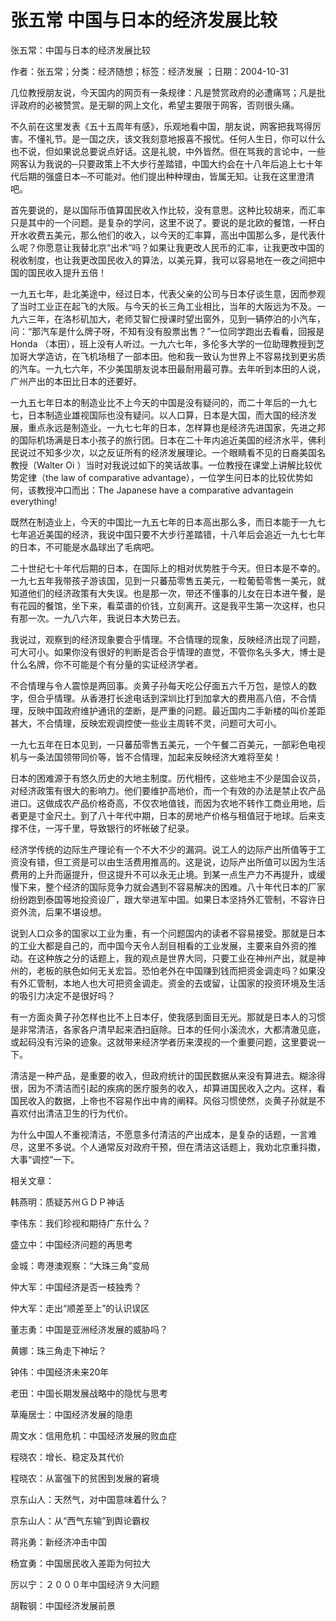 # 张五常  中国与日本的经济发展比较    
    
张五常：中国与日本的经济发展比较    
作者：张五常；分类：经济随想；标签：经济发展 ；日期：2004-10-31    
几位教授朋友说，今天国内的网页有一条规律：凡是赞赏政府的必遭痛骂；凡是批评政府的必被赞赏。是无聊的网上文化，希望主要限于网客，否则很头痛。    
不久前在这里发表《五十五周年有感》，乐观地看中国，朋友说，网客把我骂得厉害。不懂礼节。是一国之庆，该文我刻意地报喜不报忧。任何人生日，你可以什么也不说，但如果说总要说点好话。这是礼貌，中外皆然。但在骂我的言论中，一些网客认为我说的─只要政策上不大步行差踏错，中国大约会在十八年后追上七十年代后期的强盛日本─不可能对。他们提出种种理由，皆属无知。让我在这里澄清吧。    
首先要说的，是以国际币值算国民收入作比较，没有意思。这种比较胡来，而汇率只是其中的一个问题。是复杂的学问，这里不说了。要说的是北欧的餐馆，一杯白开水收费五美元，那么他们的收入，以今天的汇率算，高出中国那么多，是代表什么呢？你愿意让我替北京“出术”吗？如果让我更改人民币的汇率，让我更改中国的税收制度，也让我更改国民收入的算法，以美元算，我可以容易地在一夜之间把中国的国民收入提升五倍！    
一九五七年，赴北美途中，经过日本，代表父亲的公司与日本仔谈生意，因而参观了当时工业正在起飞的大阪。与今天的长三角工业相比，当年的大阪远为不及。一九六三年，在洛杉矶加大，老师艾智仁授课时望出窗外，见到一辆停泊的小汽车，问：“那汽车是什么牌子呀，不知有没有股票出售？”一位同学跑出去看看，回报是Honda （本田），班上没有人听过。一九六七年，多伦多大学的一位助理教授到芝加哥大学造访，在飞机场租了一部本田。他和我一致认为世界上不容易找到更劣质的汽车。一九七六年，不少美国朋友说本田最耐用最可靠。去年听到本田的人说，广州产出的本田比日本的还要好。    
一九五七年日本的制造业比不上今天的中国是没有疑问的，而二十年后的一九七七，日本制造业雄视国际也没有疑问。以人口算，日本是大国，而大国的经济发展，重点永远是制造业。一九七七年的日本，怎样算也是经济先进国家，先进之邦的国际机场满是日本小孩子的旅行团。日本在二十年内追近美国的经济水平，佛利民说过不知多少次，以之反证所有的经济发展理论。一个眼睛看不见的日裔美国名教授（Walter Oi ）当时对我说过如下的笑话故事。一位教授在课堂上讲解比较优势定律（the law of comparative advantage），一位学生问日本的比较优势如何，该教授冲口而出：The Japanese have a comparative advantagein everything!    
既然在制造业上，今天的中国比一九五七年的日本高出那么多，而日本能于一九七七年追近美国的经济，我说中国只要不大步行差踏错，十八年后会追近一九七七年的日本，不可能是水晶球出了毛病吧。    
二十世纪七十年代后期的日本，在国际上的相对优势胜于今天。但日本是不幸的。一九七五年我带孩子游该国，见到一只蕃茄零售五美元，一粒葡萄零售一美元，就知道他们的经济政策有大失误。也是那一次，带还不懂事的儿女在日本进午餐，是有花园的餐馆，坐下来，看菜谱的价钱，立刻离开。这是我平生第一次这样，也只有那一次。一九八六年，我说日本大势已去。    
我说过，观察到的经济现象要合乎情理。不合情理的现象，反映经济出现了问题，可大可小。如果你没有很好的判断是否合乎情理的直觉，不管你名头多大，博士是什么名牌，你不可能是个有分量的实证经济学者。    
不合情理与令人震惊是两回事。炎黄子孙每天吃公仔面五六千万包，是惊人的数字，但合乎情理。从香港打长途电话到深圳比打到加拿大的费用高八倍，不合情理，反映中国政府维护通讯的垄断，是严重的问题。最近国内二手新楼的叫价差距甚大，不合情理，反映宏观调控使一些业主周转不灵，问题可大可小。    
一九七五年在日本见到，一只蕃茄零售五美元，一个午餐二百美元，一部彩色电视机与一条法国领带同价等，皆不合情理，加起来反映经济大难将至矣！    
日本的困难源于有悠久历史的大地主制度。历代相传，这些地主不少是国会议员，对经济政策有很大的影响力。他们要维护高地价，而一个有效的办法是禁止农产品进口。这做成农产品价格奇高，不仅农地值钱，而因为农地不转作工商业用地，后者更是寸金尺土。到了八十年代中期，日本的房地产价格与租值冠于地球。后来支撑不住，一泻千里，导致银行的坏帐破了纪录。    
经济学传统的边际生产理论有一个不大不少的漏洞。说工人的边际产出所值等于工资没有错，但工资是可以由生活费用推高的。这是说，边际产出所值可以因为生活费用的上升而逼提升，但这提升不可以永无止境。到某一点生产力不再提升，或缓慢下来，整个经济的国际竞争力就会遇到不容易解决的困难。八十年代日本的厂家纷纷跑到泰国等地投资设厂，跟大举进军中国。如果日本坚持外汇管制，不容许日资外流，后果不堪设想。    
说到人口众多的国家以工业为重，有一个问题国内的读者不容易接受。那就是日本的工业大都是自己的，而中国今天令人刮目相看的工业发展，主要来自外资的推动。在这种族之分的话题上，我的观点是世界大同，只要工业在神州产出，就是神州的，老板的肤色如何无关宏旨。恐怕老外在中国赚到钱而把资金调走吗？如果没有外汇管制，本地人也大可把资金调走。资金的去或留，让国家的投资环境及生活的吸引力决定不是很好吗？    
有一方面炎黄子孙怎样也比不上日本仔，使我感到面目无光。那就是日本人的习惯是非常清洁，各家各户清早起来洒扫庭除。日本的任何小溪流水，大都清澈见底，或起码没有污染的迹象。这就带来经济学者历来漠视的一个重要问题，这里要说一下。    
清洁是一种产品，是重要的收入，但政府统计的国民数据从来没有算进去。糊涂得很，因为不清洁而引起的疾病的医疗服务的收入，却算进国民收入之内。这样，看国民收入的数据，上帝也不容易作出中肯的阐释。风俗习惯使然，炎黄子孙就是不喜欢付出清洁卫生的行为代价。    
为什么中国人不重视清洁，不愿意多付清洁的产出成本，是复杂的话题，一言难尽，这里不多说。个人通常反对政府干预，但在清洁这话题上，我劝北京重抖擞，大事“调控”一下。    
    
相关文章：    
韩燕明：质疑苏州ＧＤＰ神话    
李伟东：我们珍视和期待广东什么？    
盛立中：中国经济问题的再思考    
金城：粤港澳观察：“大珠三角”变局    
仲大军：中国经济是否一枝独秀？    
仲大军：走出“顺差至上”的认识误区    
董志勇：中国是亚洲经济发展的威胁吗？    
黄娜：珠三角走下神坛？    
钟伟：中国经济未来20年    
老田：中国长期发展战略中的隐忧与思考    
草庵居士：中国经济发展的隐患    
周文水：信用危机：中国经济发展的败血症    
程晓农：增长、稳定及其代价    
程晓农：从富强下的贫困到发展的窘境    
京东山人：天然气，对中国意味着什么？    
京东山人：从“西气东输”到舆论霸权    
蒋兆勇：新经济冲击中国    
杨宜勇：中国居民收入差距为何拉大    
厉以宁：２０００年中国经济９大问题    
胡鞍钢：中国经济发展前景